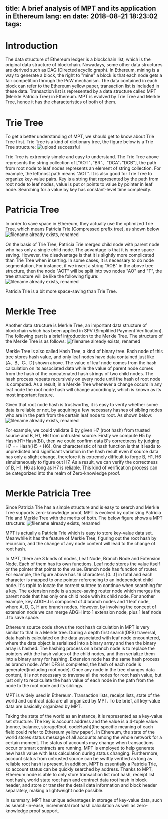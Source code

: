 title: A brief analysis of MPT and its application in Ethereum
lang: en
date: 2018-08-21 18:23:02
tags:
---
# Introduction
The data structure of Ethereum ledger is a blockchain list, which is the original data structure of  blockchain. Nowadays, some other data structures are derived such as DAG (Directed acyclic graph). In Ethereum, mining is a way to generate a block, the right to "mine" a block is that each node gets a fair competition through the PoW mechanism. The data contained in each block can refer to the Ethereum yellow paper, transaction list is included in these data. Transaction list is represented by a data structure called MPT (Merkle Patricia Tree) in Ethereum. MPT is evolved by Trie Tree and Merkle Tree, hence it has the characteristics of both of them.

# Trie Tree
To get a better understanding of MPT, we should get to know about Trie Tree first. Trie Tree is a kind of dictionary tree, the figure below is a Trie Tree structure:
![upload successful](/images/pasted-lyd00-14.png)


Trie Tree is extremely simple and easy to understand. The Trie Tree above represents the string collection of ["AOT"、”BR"、"DCA"、”DCB"], the path from root node to leaf nodes represents an element of string collection. For example, the leftmost path means "AOT". It is also good for Trie Tree to organize key-value pairs. Key is a string that represented by the path from root node to leaf nodes, value is put or points to value by pointer in leaf node. Searching for a value by key has constant-level time complexity.

# Patricia Tree
In order to save space in Ethereum, they actually use the optimized Trie Tree, which means Patricia Trie (Compressed prefix tree), as shown below
![filename already exists, renamed](/images/pasted-lyd00-15.png)


On the basis of Trie Tree, Patricia Trie merged child node with parent node who has only a single child node. The advantage is that it is more space-saving. However, the disadvantage is that it is slightly more complicated than Trie Tree when inserting. In some cases, it is necessary to do node segmentation, For instance, if we insert a string "AOB" in the above tree structure, then the node "AOT" will be split into two nodes "AO" and "T", the tree structure will be like the following figure:
![filename already exists, renamed](/images/pasted-lyd00-16.png)


Patricia Trie is a bit more space-saving than Trie Tree.

# Merkle Tree
Another data structure is Merkle Tree, an important data structure of blockchain which has been applied in SPV (Simplified Payment Verification). The following part is a brief introduction to the Merkle Tree. The structure of the Merkle Tree is as follows:
![filename already exists, renamed](/images/pasted-lyd00-17.png)


Merkle Tree is also called Hash Tree, a kind of binary tree. Each node of this tree stores hash value, and only leaf nodes have data contained just like [A、B、C、D] shown above. The value of leaf node comes from the hash calculation on its associated data while the value of parent node comes from the hash of the concatenated hash strings of two child nodes. The hash process repeats recursively on every node until the hash of root node is computed. As a result, in a Merkle Tree whenever a change occurs in any leaf node the root node hash will change accordingly, which is known as its most important feature.

Given that root node hash is trustworthy, it is easy to verify whether some data is reliable or not, by acquiring a few necessary hashes of sibling nodes who are in the path from the certain leaf node to root. As shown below:
![filename already exists, renamed](/images/pasted-lyd00-18.png)


For example, we could validate B by given H7 (root hash) from trusted source and B, H1, H6 from untrusted source. Firstly we compute H5 by Hash(H1+Hash(B)), then we could confirm data B's correctness by judging H7 == Hash(H5 + H6). One characteristic of hash function is that it leads to unpredicted and significant variation in the hash result even if source data has only a slight change, therefore it is extremely difficult to forge B, H1, H6 simultaneously to figure out H7. As a result, we can verify the correctness of B, H1, H6 as long as H7 is reliable. This kind of verification process can be categorized into the realm of Zero-knowledge proof.

# Merkle Patricia Tree
Since Patricia Trie has a simple structure and is easy to search and Merkle Tree supports zero-knowledge proof, MPT is evolved by optimizing Patricia Trie and Merkle Tree with the merits of both. The below figure shows a MPT structure:
![filename already exists, renamed](/images/pasted-lyd00-20.png)


MPT is actually a Patricia Trie which is easy to store key-value data set. Meanwhile it has the feature of Merkle Tree, figuring out the root hash by recursion, and the change of any node content will lead to the change of root hash.

In MPT, there are 3 kinds of nodes, Leaf Node, Branch Node and Extension Node. Each of them has its own functions. Leaf node stores the value itself or the pointer that points to the value. Branch node has function of router. For example, the figure above has 16 characters [0…f] in total and each character is mapped to one pointer referencing to an independent child node. It's rapid to locate the correct subtree to continue when searching for a key. The extension node is a space-saving router node which merges the parent node that has only one child node with its child node. For another example, key ADGHJ is composed of 4 branch nodes and 1 leaf node, where A, D, G, H are branch nodes. However, by involving the concept of extension node we can merge ADGH into 1 extension node, plus 1 leaf node J to save space.

Ethereum source code shows the root hash calculation in MPT is very similar to that in a Merkle tree. During a depth first search(DFS) traversal, data hash is calculated on the data associated with leaf node encountered, where the data object is serialized into a binary array and then the binary array is hashed. The hashing process on a branch node is to replace the pointers with the hash values of the child nodes, and then serialize them into a binary array for hashing. Extension node has the same hash process as branch node. After DFS is completed, the hash of each node is generated(including root node). Once any node in the tree changes data content, it is not necessary to traverse all the nodes for root hash value, but just only to recalculate the hash value of each node in the path from the node to the root node and its siblings.

MPT is widely used in Ethereum. Transaction lists, receipt lists, state of the world and contract data are all organized by MPT. To be brief, all key-value data are basically organized by MPT.

Taking the state of the world as an instance, it is represented as a key-value set structure. The key is account address and the value is a 4-tuple value: [nonce, balance, storageRoot, codeHash](the specific meaning of each field could refer to Ethereum yellow paper). In Ethereum, the state of the world stores status message of all accounts among the whole network for a certain moment. The status of accounts may change when transactions occur or smart contracts are running. MPT is employed to help generate new hash value with less calculation during status changing. Furthermore, account status from untrusted source can be swiftly verified as long as reliable root hash is present. In addition, MPT is essentially a Patricia Trie, so account status can be quickly searched by address. Thanks to MPT, Ethereum node is able to only store transaction list root hash, receipt list root hash, world state root hash and contract data root hash in block header, and store or transfer the detail data information and block header separately, making a lightweight node possible.

In summary, MPT has unique advantages in storage of key-value data, such as search-in-ease, incremental root hash calculation as well as zero-knowledge proof support.